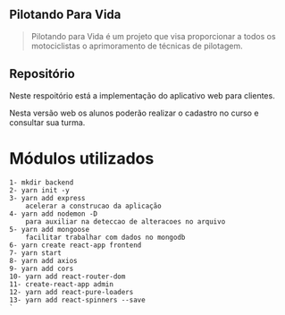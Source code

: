 ## Pilotando Para Vida

> Pilotando para Vida é um projeto que visa proporcionar a todos os motociclistas o aprimoramento de técnicas de pilotagem.

## Repositório

Neste respoitório está a implementação do aplicativo web para clientes.

Nesta versão web os alunos poderão realizar o cadastro no curso e consultar sua turma.


# Módulos utilizados
```
1- mkdir backend
2- yarn init -y
3- yarn add express
    acelerar a construcao da aplicação
4- yarn add nodemon -D
    para auxiliar na deteccao de alteracoes no arquivo
5- yarn add mongoose 
    facilitar trabalhar com dados no mongodb
6- yarn create react-app frontend
7- yarn start
8- yarn add axios
9- yarn add cors
10- yarn add react-router-dom
11- create-react-app admin
12- yarn add react-pure-loaders
13- yarn add react-spinners --save
`
